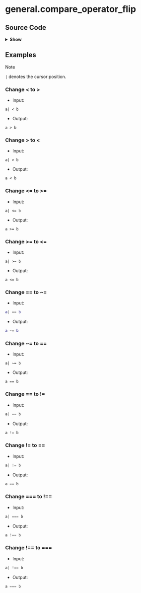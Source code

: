 # general.compare_operator_flip

## Source Code

<details>
<summary><strong>Show</strong></summary>

```lua
local utils = require("alternative.utils")

local base = {
  {
    input = {
      type = "callback",
      pattern = function()
        return utils.search_word_bounded("<", true)
      end,
      lookahead = true,
    },
    replacement = ">",
    description = "Change < to >",
    example = {
      input = "a| < b",
      output = "a > b",
    },
  },
  {
    input = {
      type = "callback",
      pattern = function()
        return utils.search_word_bounded(">", true)
      end,
      lookahead = true,
    },
    replacement = "<",
    description = "Change > to <",
    example = {
      input = "a| > b",
      output = "a < b",
    },
  },
  {
    input = {
      type = "callback",
      pattern = function()
        return utils.search_word_bounded("<=", true)
      end,
      lookahead = true,
    },
    replacement = ">=",
    description = "Change <= to >=",
    example = {
      input = "a| <= b",
      output = "a >= b",
    },
  },
  {
    input = {
      type = "callback",
      pattern = function()
        return utils.search_word_bounded(">=", true)
      end,
      lookahead = true,
    },
    replacement = "<=",
    description = "Change >= to <=",
    example = {
      input = "a| >= b",
      output = "a <= b",
    },
  },
}

local lua = {
  {
    input = {
      type = "callback",
      pattern = function()
        return utils.search_word_bounded("==", true)
      end,
      lookahead = true,
    },
    replacement = "~=",
    filetype = "lua",
    description = "Change == to ~=",
    example = {
      input = "a| == b",
      output = "a ~= b",
    },
  },
  {
    input = {
      type = "callback",
      pattern = function()
        return utils.search_word_bounded("~=", true)
      end,
      lookahead = true,
    },
    replacement = "==",
    description = "Change ~= to ==",
    example = {
      input = "a| ~= b",
      output = "a == b",
    },
  },
}

local javascript = {
  {
    input = {
      type = "callback",
      pattern = function()
        return utils.search_word_bounded("==", true)
      end,
      lookahead = true,
    },
    replacement = "!=",
    filetype = { "javascript", "typescript", "javascriptreact", "typescriptreact" },
    description = "Change == to !=",
    example = {
      input = "a| == b",
      output = "a != b",
    },
  },
  {
    input = {
      type = "callback",
      pattern = function()
        return utils.search_word_bounded("!=", true)
      end,
      lookahead = true,
    },
    replacement = "==",
    filetype = { "javascript", "typescript", "javascriptreact", "typescriptreact" },
    description = "Change != to ==",
    example = {
      input = "a| != b",
      output = "a == b",
    },
  },
  {
    input = {
      type = "callback",
      pattern = function()
        return utils.search_word_bounded("===", true)
      end,
      lookahead = true,
    },
    replacement = "!==",
    filetype = { "javascript", "typescript", "javascriptreact", "typescriptreact" },
    description = "Change === to !==",
    example = {
      input = "a| === b",
      output = "a !== b",
    },
  },
  {
    input = {
      type = "callback",
      pattern = function()
        return utils.search_word_bounded("!==", true)
      end,
      lookahead = true,
    },
    replacement = "===",
    filetype = { "javascript", "typescript", "javascriptreact", "typescriptreact" },
    description = "Change !== to ===",
    example = {
      input = "a| !== b",
      output = "a === b",
    },
  },
}

return vim.iter({ base, lua, javascript }):flatten():totable()
```

</details>

## Examples

> [!NOTE]
> `|` denotes the cursor position.

### Change < to >



- Input:

```nil
a| < b
```

- Output:

```nil
a > b
```

### Change > to <



- Input:

```nil
a| > b
```

- Output:

```nil
a < b
```

### Change <= to >=



- Input:

```nil
a| <= b
```

- Output:

```nil
a >= b
```

### Change >= to <=



- Input:

```nil
a| >= b
```

- Output:

```nil
a <= b
```

### Change == to ~=



- Input:

```lua
a| == b
```

- Output:

```lua
a ~= b
```

### Change ~= to ==



- Input:

```nil
a| ~= b
```

- Output:

```nil
a == b
```

### Change == to !=



- Input:

```javascript
a| == b
```

- Output:

```javascript
a != b
```

### Change != to ==



- Input:

```javascript
a| != b
```

- Output:

```javascript
a == b
```

### Change === to !==



- Input:

```javascript
a| === b
```

- Output:

```javascript
a !== b
```

### Change !== to ===



- Input:

```javascript
a| !== b
```

- Output:

```javascript
a === b
```